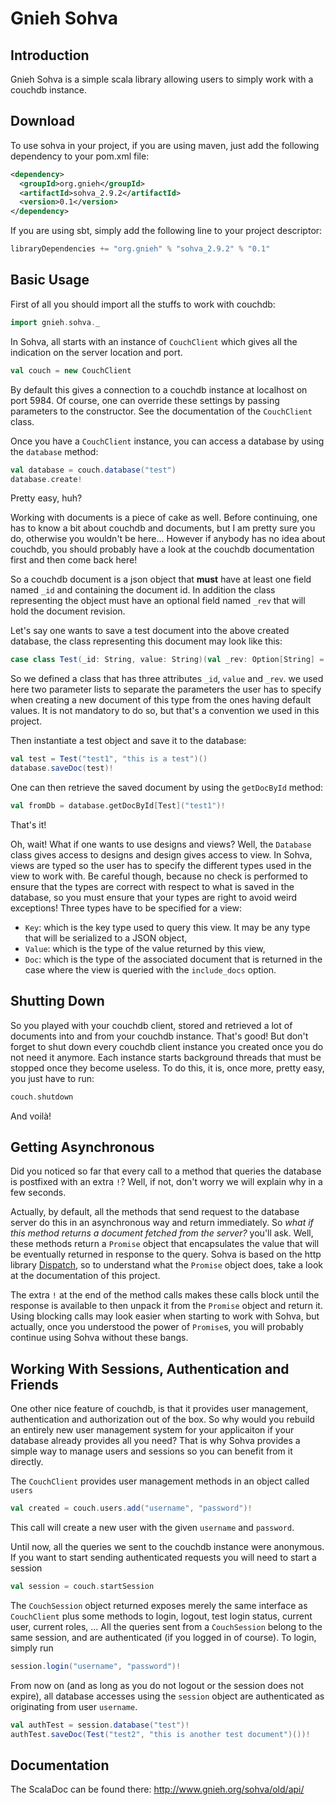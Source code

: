 Gnieh Sohva
===========

Introduction
------------

Gnieh Sohva is a simple scala library allowing users to simply work with a couchdb instance.

Download
--------

To use sohva in your project, if you are using maven, just add the following dependency to your pom.xml file:

```xml
<dependency>
  <groupId>org.gnieh</groupId>
  <artifactId>sohva_2.9.2</artifactId>
  <version>0.1</version>
</dependency>
```

If you are using sbt, simply add the following line to your project descriptor:

```scala
libraryDependencies += "org.gnieh" % "sohva_2.9.2" % "0.1"
```

Basic Usage
-----------

First of all you should import all the stuffs to work with couchdb:

```scala
import gnieh.sohva._
```

In Sohva, all starts with an instance of `CouchClient` which gives all the indication on the server location and port.

```scala
val couch = new CouchClient
```

By default this gives a connection to a couchdb instance at localhost on port 5984.
Of course, one can override these settings by passing parameters to the constructor. See the documentation of the `CouchClient` class.

Once you have a `CouchClient` instance, you can access a database by using the `database` method:

```scala
val database = couch.database("test")
database.create!
```

Pretty easy, huh?

Working with documents is a piece of cake as well. Before continuing, one has to know a bit about couchdb and documents, but I am pretty sure you do, otherwise you wouldn't be here... However if anybody has no idea about couchdb, you should probably have a look at the couchdb documentation first and then come back here!

So a couchdb document is a json object that **must** have at least one field named `_id` and containing the document id. In addition the class representing the object must have an optional field named `_rev` that will hold the document revision.

Let's say one wants to save a test document into the above created database, the class representing this document may look like this:

```scala
case class Test(_id: String, value: String)(val _rev: Option[String] = None)
```

So we defined a class that has three attributes `_id`, `value` and `_rev`. we used here two parameter lists to separate the parameters the user has to specify when creating a new document of this type from the ones having default values. It is not mandatory to do so, but that's a convention we used in this project.

Then instantiate a test object and save it to the database:

```scala
val test = Test("test1", "this is a test")()
database.saveDoc(test)!
```

One can then retrieve the saved document by using the `getDocById` method:

```scala
val fromDb = database.getDocById[Test]("test1")!
```

That's it!

Oh, wait! What if one wants to use designs and views? Well, the `Database` class gives access to designs and design gives access to view. In Sohva, views are typed so the user has to specify the different types used in the view to work with. Be careful though, because no check is performed to ensure that the types are correct with respect to what is saved in the database, so you must ensure that your types are right to avoid weird exceptions! Three types have to be specified for a view:
 - `Key`: which is the key type used to query this view. It may be any type that will be serialized to a JSON object,
 - `Value`: which is the type of the value returned by this view,
 - `Doc`: which is the type of the associated document that is returned in the case where the view is queried with the `include_docs` option.

Shutting Down
-------------

So you played with your couchdb client, stored and retrieved a lot of documents into and from your couchdb instance. That's good! But don't forget to shut down every couchdb client instance you created once you do not need it anymore. Each instance starts background threads that must be stopped once they become useless. To do this, it is, once more, pretty easy, you just have to run:

```scala
couch.shutdown
```

And voilà!

Getting Asynchronous
--------------------

Did you noticed so far that every call to a method that queries the database is postfixed with an extra `!`?
Well, if not, don't worry we will explain why in a few seconds.

Actually, by default, all the methods that send request to the database server do this in an asynchronous way and return immediately. So _what if this method returns a document fetched from the server?_ you'll ask. Well, these methods return a `Promise` object that encapsulates the value that will be eventually returned in response to the query. Sohva is based on the http library [Dispatch](http://dispatch.databinder.net/Dispatch.html), so to understand what the `Promise` object does, take a look at the documentation of this project.

The extra `!` at the end of the method calls makes these calls block until the response is available to then unpack it from the `Promise` object and return it. Using blocking calls may look easier when starting to work with Sohva, but actually, once you understood the power of `Promise`s, you will probably continue using Sohva without these bangs.

Working With Sessions, Authentication and Friends
-------------------------------------------------

One other nice feature of couchdb, is that it provides user management, authentication and authorization out of the box.
So why would you rebuild an entirely new user management system for your applicaiton if your database already provides all you need?
That is why Sohva provides a simple way to manage users and sessions so you can benefit from it directly.

The `CouchClient` provides user management methods in an object called `users`

```scala
val created = couch.users.add("username", "password")!
```

This call will create a new user with the given `username` and `password`.

Until now, all the queries we sent to the couchdb instance were anonymous. If you want to start sending authenticated requests you will need to start a session

```scala
val session = couch.startSession
```

The `CouchSession` object returned exposes merely the same interface as `CouchClient` plus some methods to login, logout, test login status, current user, current roles, ... All the queries sent from a `CouchSession` belong to the same session, and are authenticated (if you logged in of course). To login, simply run

```scala
session.login("username", "password")!
```

From now on (and as long as you do not logout or the session does not expire), all database accesses using the `session` object are authenticated as originating from user `username`.

```scala
val authTest = session.database("test")!
authTest.saveDoc(Test("test2", "this is another test document")())!
```

Documentation
-------------

The ScalaDoc can be found there: http://www.gnieh.org/sohva/old/api/
